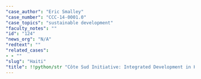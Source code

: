 ```yaml
---
"case_author": "Eric Smalley"
"case_number": "CCC-14-0001.0"
"case_topics": "sustainable development"
"faculty_notes": ""
"id": "124"
"news_org": "N/A"
"redtext": ""
"related_cases":
- - ""
"slug": "Haiti"
"title": !!python/str "Côte Sud Initiative: Integrated Development in Haiti"
---
```

